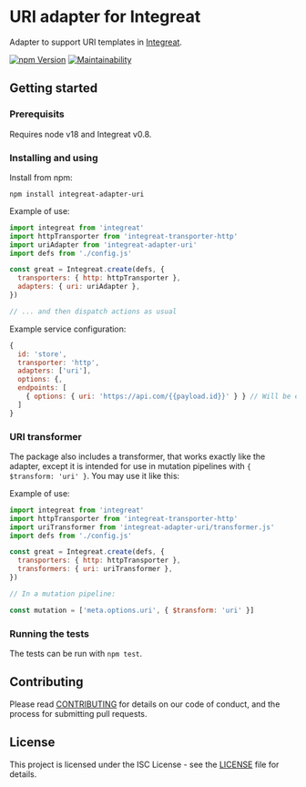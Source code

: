 # URI adapter for Integreat

Adapter to support URI templates in
[Integreat](https://github.com/integreat-io/integreat).

[![npm Version](https://img.shields.io/npm/v/integreat-adapter-uri.svg)](https://www.npmjs.com/package/integreat-adapter-uri)
[![Maintainability](https://api.codeclimate.com/v1/badges/95c9ac1d21d1ab2424ac/maintainability)](https://codeclimate.com/github/integreat-io/integreat-adapter-uri/maintainability)

## Getting started

### Prerequisits

Requires node v18 and Integreat v0.8.

### Installing and using

Install from npm:

```
npm install integreat-adapter-uri
```

Example of use:

```javascript
import integreat from 'integreat'
import httpTransporter from 'integreat-transporter-http'
import uriAdapter from 'integreat-adapter-uri'
import defs from './config.js'

const great = Integreat.create(defs, {
  transporters: { http: httpTransporter },
  adapters: { uri: uriAdapter },
})

// ... and then dispatch actions as usual
```

Example service configuration:

```javascript
{
  id: 'store',
  transporter: 'http',
  adapters: ['uri'],
  options: {,
  endpoints: [
    { options: { uri: 'https://api.com/{{payload.id}}' } } // Will be expanded to e.g. https://api.com/123
  ]
}
```

### URI transformer

The package also includes a transformer, that works exactly like the adapter,
except it is intended for use in mutation pipelines with
`{ $transform: 'uri' }`. You may use it like this:

Example of use:

```javascript
import integreat from 'integreat'
import httpTransporter from 'integreat-transporter-http'
import uriTransformer from 'integreat-adapter-uri/transformer.js'
import defs from './config.js'

const great = Integreat.create(defs, {
  transporters: { http: httpTransporter },
  transformers: { uri: uriTransformer },
})

// In a mutation pipeline:

const mutation = ['meta.options.uri', { $transform: 'uri' }]
```

### Running the tests

The tests can be run with `npm test`.

## Contributing

Please read
[CONTRIBUTING](https://github.com/integreat-io/integreat-adapter-uri/blob/master/CONTRIBUTING.md)
for details on our code of conduct, and the process for submitting pull
requests.

## License

This project is licensed under the ISC License - see the
[LICENSE](https://github.com/integreat-io/integreat-adapter-uri/blob/master/LICENSE)
file for details.
